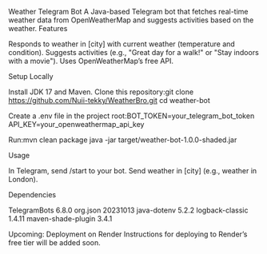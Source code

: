 Weather Telegram Bot
   A Java-based Telegram bot that fetches real-time weather data from OpenWeatherMap and suggests activities based on the weather.
Features

Responds to weather in [city] with current weather (temperature and condition).
Suggests activities (e.g., "Great day for a walk!" or "Stay indoors with a movie").
Uses OpenWeatherMap’s free API.

Setup Locally

Install JDK 17 and Maven.
Clone this repository:git clone https://github.com/Nuii-tekky/WeatherBro.git
cd weather-bot


Create a .env file in the project root:BOT_TOKEN=your_telegram_bot_token
API_KEY=your_openweathermap_api_key


Run:mvn clean package
java -jar target/weather-bot-1.0.0-shaded.jar



Usage

In Telegram, send /start to your bot.
Send weather in [city] (e.g., weather in London).

Dependencies

TelegramBots 6.8.0
org.json 20231013
java-dotenv 5.2.2
logback-classic 1.4.11
maven-shade-plugin 3.4.1

Upcoming: Deployment on Render
   Instructions for deploying to Render’s free tier will be added soon.
